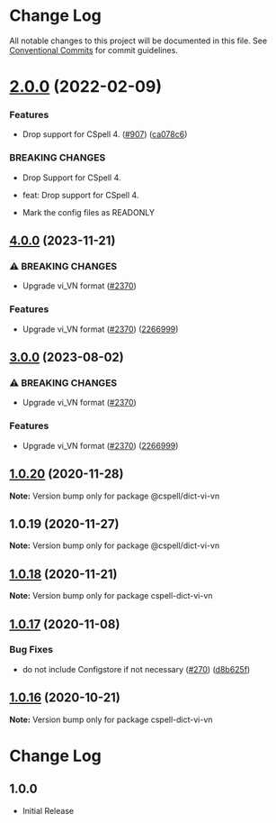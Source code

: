 # Change Log

All notable changes to this project will be documented in this file.
See [Conventional Commits](https://conventionalcommits.org) for commit guidelines.

# [2.0.0](https://github.com/streetsidesoftware/cspell-dicts/compare/@cspell/dict-vi-vn@1.0.20...@cspell/dict-vi-vn@2.0.0) (2022-02-09)


### Features

* Drop support for CSpell 4. ([#907](https://github.com/streetsidesoftware/cspell-dicts/issues/907)) ([ca078c6](https://github.com/streetsidesoftware/cspell-dicts/commit/ca078c6a2e188cc3cf6276db1ba7e007f0f06f27))


### BREAKING CHANGES

* Drop Support for CSpell 4.

* feat: Drop support for CSpell 4.
* Mark the config files as READONLY





## [4.0.0](https://github.com/greysk/cspell-dicts-greysk/compare/@cspell/dict-vi-vn-v3.0.0...@cspell/dict-vi-vn@4.0.0) (2023-11-21)


### ⚠ BREAKING CHANGES

* Upgrade vi_VN format ([#2370](https://github.com/greysk/cspell-dicts-greysk/issues/2370))

### Features

* Upgrade vi_VN format ([#2370](https://github.com/greysk/cspell-dicts-greysk/issues/2370)) ([2266999](https://github.com/greysk/cspell-dicts-greysk/commit/2266999b4bed8b17e94c6f9350af2ea05f23d901))

## [3.0.0](https://github.com/streetsidesoftware/cspell-dicts/compare/@cspell/dict-vi-vn@2.0.0...@cspell/dict-vi-vn@3.0.0) (2023-08-02)


### ⚠ BREAKING CHANGES

* Upgrade vi_VN format ([#2370](https://github.com/streetsidesoftware/cspell-dicts/issues/2370))

### Features

* Upgrade vi_VN format ([#2370](https://github.com/streetsidesoftware/cspell-dicts/issues/2370)) ([2266999](https://github.com/streetsidesoftware/cspell-dicts/commit/2266999b4bed8b17e94c6f9350af2ea05f23d901))

## [1.0.20](https://github.com/streetsidesoftware/cspell-dicts/compare/@cspell/dict-vi-vn@1.0.19...@cspell/dict-vi-vn@1.0.20) (2020-11-28)

**Note:** Version bump only for package @cspell/dict-vi-vn





## 1.0.19 (2020-11-27)

**Note:** Version bump only for package @cspell/dict-vi-vn





## [1.0.18](https://github.com/streetsidesoftware/cspell-dicts/compare/cspell-dict-vi-vn@1.0.17...cspell-dict-vi-vn@1.0.18) (2020-11-21)

**Note:** Version bump only for package cspell-dict-vi-vn

## [1.0.17](https://github.com/streetsidesoftware/cspell-dicts/compare/cspell-dict-vi-vn@1.0.16...cspell-dict-vi-vn@1.0.17) (2020-11-08)

### Bug Fixes

- do not include Configstore if not necessary ([#270](https://github.com/streetsidesoftware/cspell-dicts/issues/270)) ([d8b625f](https://github.com/streetsidesoftware/cspell-dicts/commit/d8b625f2f42d5cc6c4a9390216ac1e5037886e44))

## [1.0.16](https://github.com/streetsidesoftware/cspell-dicts/compare/cspell-dict-vi-vn@1.0.15...cspell-dict-vi-vn@1.0.16) (2020-10-21)

**Note:** Version bump only for package cspell-dict-vi-vn

# Change Log

## 1.0.0

- Initial Release
